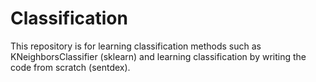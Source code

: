 # Classification
This repository is for learning classification methods such as KNeighborsClassifier (sklearn) and learning classification by writing the code from scratch (sentdex).
